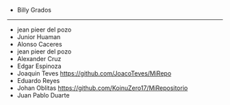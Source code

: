 - Billy Grados 
----------------------
- jean pieer del pozo
- Junior Huaman
- Alonso Caceres
- jean pieer del pozo
- Alexander Cruz 
- Edgar Espinoza
- Joaquin Teves https://github.com/JoacoTeves/MiRepo
- Eduardo Reyes
- Johan Oblitas https://github.com/KoinuZero17/MiRepositorio
- Juan Pablo Duarte